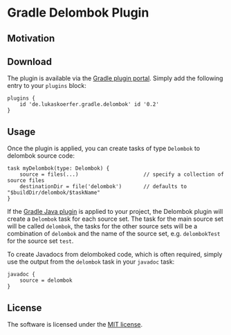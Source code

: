 # Gradle Delombok Plugin

## Motivation


## Download
The plugin is available via the [Gradle plugin portal](https://plugins.gradle.org/plugin/de.lukaskoerfer.gradle.delombok). Simply add the following entry to your `plugins` block:

    plugins {
        id 'de.lukaskoerfer.gradle.delombok' id '0.2'
    }

## Usage
Once the plugin is applied, you can create tasks of type `Delombok` to delombok source code:

    task myDelombok(type: Delombok) {
        source = files(...)                     // specify a collection of source files
        destinationDir = file('delombok')       // defaults to "$buildDir/delombok/$taskName"
    }
    
If the [Gradle Java plugin](https://docs.gradle.org/current/userguide/java_plugin.html) is applied to your project, the Delombok plugin will create a `Delombok` task for each source set. The task for the main source set will be called `delombok`, the tasks for the other source sets will be a combination of `delombok` and the name of the source set, e.g. `delombokTest` for the source set `test`.

To create Javadocs from delomboked code, which is often required, simply use the output from the `delombok` task in your `javadoc` task:

    javadoc {
        source = delombok
    }

## License
The software is licensed under the [MIT license](https://github.com/lukoerfer/gradle-delombok/blob/master/LICENSE).
